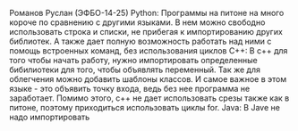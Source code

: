 Романов Руслан (ЭФБО-14-25)
Python: Программы на питоне на много короче по сравнению с другими языками. В нем можно свободно использовать строка и списки, не прибегая к импортированию других библиотек. А также дает полную возможность работать над ними с помощь встроенных команд, без использования циклов 
C++: В с++ для того чтобы начать работу, нужно импортировать определенные бибилиотеки для того, чтобы объявлять переменный. Так же для облегчения можно добавить шаблоны классов. И самое важное в этом языке - это объявить точку входа, ведь без нее программа не заработает. Помимо этого, с++ не дает использовать срезы также как в питоне, поэтому приходиться использовать циклы for.
Java: В Jave не надо импортировать 
